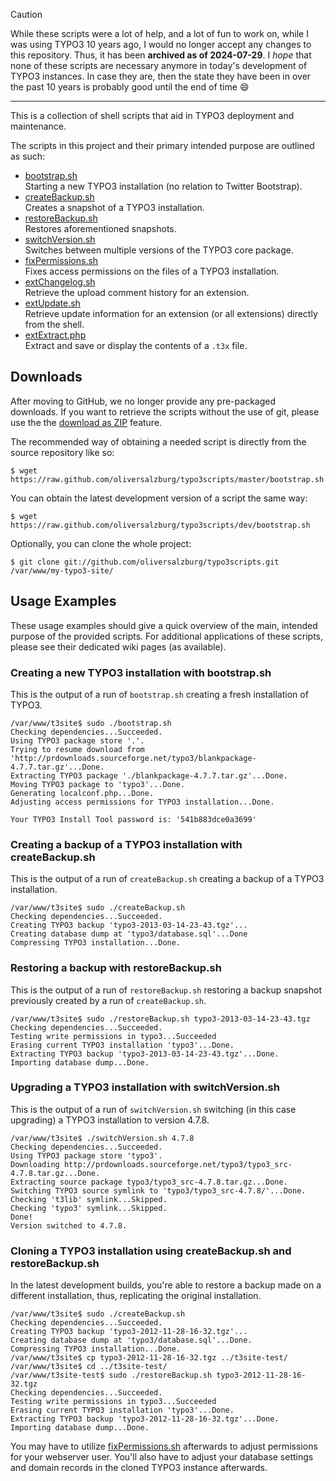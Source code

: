 > [!CAUTION]
> While these scripts were a lot of help, and a lot of fun to work on, while I was using TYPO3 10 years ago, I would no longer accept any changes to this repository. Thus, it has been **archived as of 2024-07-29**. I _hope_ that none of these scripts are necessary anymore in today's development of TYPO3 instances. In case they are, then the state they have been in over the past 10 years is probably good until the end of time :smile:

---

This is a collection of shell scripts that aid in TYPO3 deployment and maintenance.

The scripts in this project and their primary intended purpose are outlined as such:

- [bootstrap.sh](https://github.com/oliversalzburg/typo3scripts/wiki/BootstrapSh)  
  Starting a new TYPO3 installation (no relation to Twitter Bootstrap).
- [createBackup.sh](https://github.com/oliversalzburg/typo3scripts/wiki/CreateBackupSh)  
  Creates a snapshot of a TYPO3 installation.
- [restoreBackup.sh](https://github.com/oliversalzburg/typo3scripts/wiki/RestoreBackupSh)  
  Restores aforementioned snapshots.
- [switchVersion.sh](https://github.com/oliversalzburg/typo3scripts/wiki/SwitchVersionSh)  
  Switches between multiple versions of the TYPO3 core package.
- [fixPermissions.sh](https://github.com/oliversalzburg/typo3scripts/wiki/FixPermissionsSh)  
  Fixes access permissions on the files of a TYPO3 installation.
- [extChangelog.sh](https://github.com/oliversalzburg/typo3scripts/wiki/ExtChangelogSh)  
  Retrieve the upload comment history for an extension.
- [extUpdate.sh](https://github.com/oliversalzburg/typo3scripts/wiki/ExtUpdateSh)  
  Retrieve update information for an extension (or all extensions) directly from the shell.
- [extExtract.php](https://github.com/oliversalzburg/typo3scripts/wiki/ExtExtractPhp)  
  Extract and save or display the contents of a `.t3x` file.



## Downloads

After moving to GitHub, we no longer provide any pre-packaged downloads. If you want to retrieve the scripts without the use of git, please use the the [download as ZIP](archive/master.zip) feature. 

The recommended way of obtaining a needed script is directly from the source repository like so:

    $ wget https://raw.github.com/oliversalzburg/typo3scripts/master/bootstrap.sh

You can obtain the latest development version of a script the same way:

    $ wget https://raw.github.com/oliversalzburg/typo3scripts/dev/bootstrap.sh

Optionally, you can clone the whole project:

    $ git clone git://github.com/oliversalzburg/typo3scripts.git /var/www/my-typo3-site/

## Usage Examples
These usage examples should give a quick overview of the main, intended purpose of the provided scripts. For additional applications of these scripts, please see their dedicated wiki pages (as available).

### Creating a new TYPO3 installation with bootstrap.sh
This is the output of a run of `bootstrap.sh` creating a fresh installation of TYPO3.

    /var/www/t3site$ sudo ./bootstrap.sh
	Checking dependencies...Succeeded.
	Using TYPO3 package store '.'.
	Trying to resume download from 'http://prdownloads.sourceforge.net/typo3/blankpackage-4.7.7.tar.gz'...Done.
	Extracting TYPO3 package './blankpackage-4.7.7.tar.gz'...Done.
	Moving TYPO3 package to 'typo3'...Done.
	Generating localconf.php...Done.
	Adjusting access permissions for TYPO3 installation...Done.
	
	Your TYPO3 Install Tool password is: '541b883dce0a3699'

### Creating a backup of a TYPO3 installation with createBackup.sh
This is the output of a run of `createBackup.sh` creating a backup of a TYPO3 installation.

    /var/www/t3site$ sudo ./createBackup.sh
	Checking dependencies...Succeeded.
	Creating TYPO3 backup 'typo3-2013-03-14-23-43.tgz'...
	Creating database dump at 'typo3/database.sql'...Done
	Compressing TYPO3 installation...Done.

### Restoring a backup with restoreBackup.sh
This is the output of a run of `restoreBackup.sh` restoring a backup snapshot previously created by a run of `createBackup.sh`.

    /var/www/t3site$ sudo ./restoreBackup.sh typo3-2013-03-14-23-43.tgz
	Checking dependencies...Succeeded.
	Testing write permissions in typo3...Succeeded
	Erasing current TYPO3 installation 'typo3'...Done.
	Extracting TYPO3 backup 'typo3-2013-03-14-23-43.tgz'...Done.
	Importing database dump...Done.

### Upgrading a TYPO3 installation with switchVersion.sh
This is the output of a run of `switchVersion.sh` switching (in this case upgrading) a TYPO3 installation to version 4.7.8.

    /var/www/t3site$ ./switchVersion.sh 4.7.8
	Checking dependencies...Succeeded.
	Using TYPO3 package store 'typo3'.
	Downloading http://prdownloads.sourceforge.net/typo3/typo3_src-4.7.8.tar.gz...Done.
	Extracting source package typo3/typo3_src-4.7.8.tar.gz...Done.
	Switching TYPO3 source symlink to 'typo3/typo3_src-4.7.8/'...Done.
	Checking 't3lib' symlink...Skipped.
	Checking 'typo3' symlink...Skipped.
	Done!
	Version switched to 4.7.8.

### Cloning a TYPO3 installation using createBackup.sh and restoreBackup.sh
In the latest development builds, you're able to restore a backup made on a different installation, thus, replicating the original installation.

    /var/www/t3site$ sudo ./createBackup.sh
    Checking dependencies...Succeeded.
    Creating TYPO3 backup 'typo3-2012-11-28-16-32.tgz'...
    Creating database dump at 'typo3/database.sql'...Done.
    Compressing TYPO3 installation...Done.
    /var/www/t3site$ cp typo3-2012-11-28-16-32.tgz ../t3site-test/
    /var/www/t3site$ cd ../t3site-test/
    /var/www/t3site-test$ sudo ./restoreBackup.sh typo3-2012-11-28-16-32.tgz
    Checking dependencies...Succeeded.
    Testing write permissions in typo3...Succeeded
    Erasing current TYPO3 installation 'typo3'...Done.
    Extracting TYPO3 backup 'typo3-2012-11-28-16-32.tgz'...Done.
    Importing database dump...Done.

You may have to utilize [fixPermissions.sh](wiki/FixPermissionsSh) afterwards to adjust permissions for your webserver user. You'll also have to adjust your database settings and domain records in the cloned TYPO3 instance afterwards.
